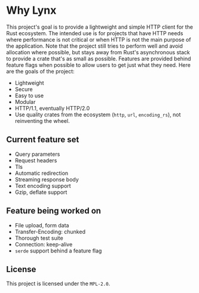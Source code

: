 # Why Lynx
This project's goal is to provide a lightweight and simple HTTP client for the Rust ecosystem. The intended use is for
projects that have HTTP needs where performance is not critical or when HTTP is not the main purpose of the application.
Note that the project still tries to perform well and avoid allocation where possible, but stays away from Rust's
asynchronous stack to provide a crate that's as small as possible. Features are provided behind feature flags when
possible to allow users to get just what they need. Here are the goals of the project:
* Lightweight
* Secure
* Easy to use
* Modular
* HTTP/1.1, eventually HTTP/2.0
* Use quality crates from the ecosystem (`http`, `url`, `encoding_rs`), not reinventing the wheel.

## Current feature set
* Query parameters
* Request headers
* Tls
* Automatic redirection
* Streaming response body
* Text encoding support
* Gzip, deflate support

## Feature being worked on
* File upload, form data
* Transfer-Encoding: chunked
* Thorough test suite
* Connection: keep-alive
* `serde` support behind a feature flag

## License
This project is licensed under the `MPL-2.0`.
